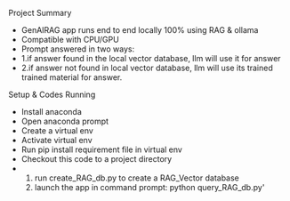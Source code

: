 Project Summary
* GenAIRAG app runs end to end locally 100% using RAG & ollama
* Compatible with CPU/GPU
* Prompt answered in two ways:
* 1.if answer found in the local vector database, llm will use it for answer
* 2.if answer not found in local vector database, llm will use its trained trained material for answer.

Setup & Codes Running
* Install anaconda
* Open anaconda prompt
* Create a virtual env
* Activate virtual env
* Run pip install requirement file in virtual env
* Checkout this code to a project directory 
* 1. run create_RAG_db.py to create a RAG_Vector database
  2. launch the app in command prompt: python query_RAG_db.py'
